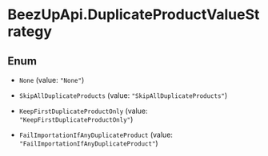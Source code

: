 # BeezUpApi.DuplicateProductValueStrategy

## Enum


* `None` (value: `"None"`)

* `SkipAllDuplicateProducts` (value: `"SkipAllDuplicateProducts"`)

* `KeepFirstDuplicateProductOnly` (value: `"KeepFirstDuplicateProductOnly"`)

* `FailImportationIfAnyDuplicateProduct` (value: `"FailImportationIfAnyDuplicateProduct"`)


